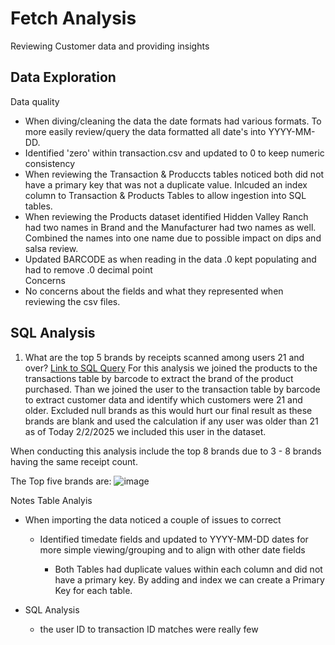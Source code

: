 # Fetch Analysis
Reviewing Customer data and providing insights

## Data Exploration
Data quality 
  - When diving/cleaning the data the date formats had various formats.  To more easily review/query the data formatted all date's into YYYY-MM-DD.  
  - Identified 'zero' within transaction.csv and updated to 0 to keep numeric consistency
  - When reviewing the Transaction & Produccts tables noticed both did not have a primary key that was not a duplicate value. Inlcuded an index column to Transaction & Products Tables to allow ingestion into SQL tables.
  - When reviewing the Products dataset identified Hidden Valley Ranch had two names in Brand and the Manufacturer had two names as well. Combined the names into one name due to possible impact on dips and salsa review.
  - Updated BARCODE as when reading in the data .0 kept populating and had to remove .0 decimal point  
Concerns
  - No concerns about the fields and what they represented when reviewing the csv files.

## SQL Analysis

1. What are the top 5 brands by receipts scanned among users 21 and over? [Link to SQL Query](https://github.com/whartzler/fetch_analysis/blob/main/Code%20Files/Top_5_Brand.sql)
For this analysis we joined the products to the transactions table by barcode to extract the brand of the product purchased.  Than we joined the user to the transaction table by barcode to extract customer data and identify which customers were 21 and older. Excluded null brands as this would hurt our final result as these brands are blank and used the calculation if any user was older than 21 as of Today 2/2/2025 we included this user in the dataset.  

When conducting this analysis include the top 8 brands due to 3 - 8 brands having the same receipt count.  

The Top five brands are:
![image](https://github.com/user-attachments/assets/2d005e26-69c1-4bc7-a678-ff2875543ffd)




Notes
Table Analyis
- When importing the data noticed a couple of issues to correct
  - Identified timedate fields and updated to YYYY-MM-DD dates for more simple viewing/grouping and to align with other date fields

    - Both Tables had duplicate values within each column and did not have a primary key.  By adding and index we can create a Primary Key for each table.

 
- SQL Analysis
  - the user ID to transaction ID matches were really few  
